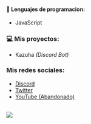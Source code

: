 #### 🔧 Lenguajes de programacion:
- JavaScript

### 💻 Mis proyectos:
- Kazuha *(Discord Bot)*


### Mis redes sociales: </br>
- [Discord](https://discord.com/users/419574607020949505)<br>
- [Twitter](https://twitter.com/_SebasTD)<br>
- [YouTube (Abandonado)](https://www.youtube.com/c/AtlasTD)<br>

<br>
<a href="https://github.com/S3BAAS">
  <img src="https://github-readme-stats.vercel.app/api/top-langs/?username=S3BAAS&langs_count=3&theme=dark">
</a>

